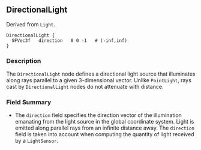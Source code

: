 ## DirectionalLight

Derived from `Light`.


```
DirectionalLight {
  SFVec3f   direction   0 0 -1   # (-inf,inf)
}
```

### Description

The `DirectionalLight` node defines a directional light source that illuminates
along rays parallel to a given 3-dimensional vector. Unlike `PointLight`, rays
cast by `DirectionalLight` nodes do not attenuate with distance.

### Field Summary

- The `direction` field specifies the direction vector of the illumination
emanating from the light source in the global coordinate system. Light is
emitted along parallel rays from an infinite distance away. The `direction`
field is taken into account when computing the quantity of light received by a
`LightSensor`.

